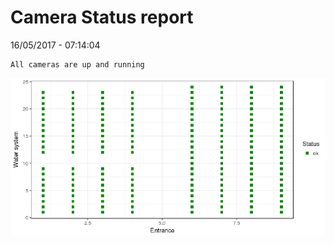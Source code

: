 Camera Status report
================
16/05/2017 - 07:14:04

    All cameras are up and running

![](camreport_files/figure-markdown_github/unnamed-chunk-2-1.png)
